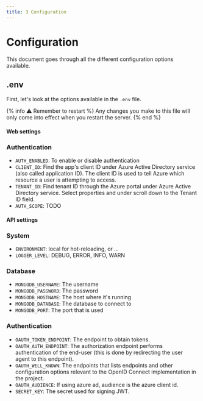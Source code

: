 ```yaml
---
title: 3 Configuration
---
```


Configuration
=============

This document goes through all the different configuration options available.

## .env

First, let's look at the options available in the `.env` file.

{% info :warning: Remember to restart %}
Any changes you make to this file will only come into effect when you restart the
server.
{% end %}


#### Web settings

### Authentication

- `AUTH_ENABLED`: To enable or disable authentication
- `CLIENT_ID`: Find the app's client ID under Azure Active Directory service (also called application ID). The client ID is used to tell Azure which resource a user is attempting to access.
- `TENANT_ID`: Find tenant ID through the Azure portal under Azure Active Directory service. Select properties and under  scroll down to the Tenant ID field.
- `AUTH_SCOPE`: TODO

#### API settings

### System

- `ENVIRONMENT`: local for hot-reloading, or ...
- `LOGGER_LEVEL`: DEBUG, ERROR, INFO, WARN

### Database

- `MONGODB_USERNAME`: The username
- `MONGODB_PASSWORD`: The password
- `MONGODB_HOSTNAME`: The host where it's running
- `MONGODB_DATABASE`: The database to connect to
- `MONGODB_PORT`: The port that is used

### Authentication

- `OAUTH_TOKEN_ENDPOINT`: The endpoint to obtain tokens.
- `OAUTH_AUTH_ENDPOINT`: The authorization endpoint performs authentication of the end-user (this is done by redirecting the user agent to this endpoint).
- `OAUTH_WELL_KNOWN`: The endpoints that lists endpoints and other configuration options relevant to the OpenID Connect implementation in the project.
- `OAUTH_AUDIENCE`: If using azure ad, audience is the azure client id.
- `SECRET_KEY`: The secret used for signing JWT.